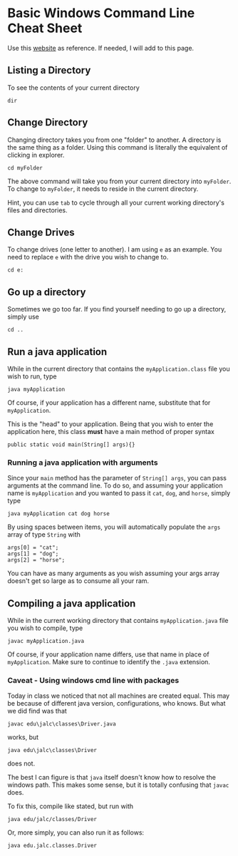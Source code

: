 # Basic Windows Command Line Cheat Sheet

Use this [website](http://simplyadvanced.net/blog/cheat-sheet-for-windows-command-prompt/) as reference. If needed, I will add to this page.

## Listing a Directory
To see the contents of your current directory

    dir 
    
   
## Change Directory
Changing directory takes you from one "folder" to another. A directory is the same thing as a folder. Using this command is literally the equivalent of clicking in explorer.

    cd myFolder
    
The above command will take you from your current directory into `myFolder`. To change to `myFolder`, it needs to reside in the current directory.

Hint, you can use `tab` to cycle through all your current working directory's files and directories.

## Change Drives
To change drives (one letter to another). I am using `e` as an example. You need to replace `e` with the drive you wish to change to.

    cd e:
    
   
## Go up a directory
Sometimes we go too far. If you find yourself needing to go up a directory, simply use

    cd ..
    
## Run a java application
While in the current directory that contains the `myApplication.class` file you wish to run, type

    java myApplication
    
Of course, if your application has a different name, substitute that for `myApplication`. 

This is the "head" to your application. Being that you wish to enter the application here, this class **must** have a main method of proper syntax

    public static void main(String[] args){}
    

### Running a java application with arguments
Since your `main` method has the parameter of `String[] args`, you can pass arguments at the command line. To do so, and assuming your application name is `myApplication` and you wanted to pass it `cat`, `dog`, and `horse`, simply type

    java myApplication cat dog horse
    
By using spaces between items, you will automatically populate the `args` array of type `String` with 

    args[0] = "cat";
    args[1] = "dog";
    args[2] = "horse";
    
You can have as many arguments as you wish assuming your args array doesn't get so large as to consume all your ram.

## Compiling a java application 
While in the current working directory that contains `myApplication.java` file you wish to compile, type

    javac myApplication.java
    
Of course, if your application name differs, use that name in place of `myApplication`. Make sure to continue to identify the `.java` extension.


### Caveat - Using windows cmd line with packages
Today in class we noticed that not all machines are created equal. This may be because of different java version, configurations, who knows. But what we did find was that 

	javac edu\jalc\classes\Driver.java
	
works, but 

	java edu\jalc\classes\Driver
	
does not.

The best I can figure is that `java` itself doesn't know how to resolve the windows path. This makes some sense, but it is totally confusing that `javac` does.

To fix this, compile like stated, but run with 	

	java edu/jalc/classes/Driver
	
Or, more simply, you can also run it as follows:

	java edu.jalc.classes.Driver